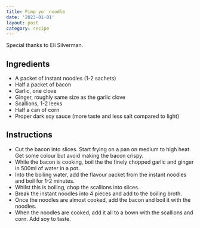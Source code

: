 ```yaml
---
title: Pimp yo' noodle
date: '2023-01-01'
layout: post
category: recipe
---
```


Special thanks to Eli Silverman.

## Ingredients

* A packet of instant noodles (1-2 sachets)
* Half a packet of bacon
* Garlic, one clove
* Ginger, roughly same size as the garlic clove
* Scallions, 1-2 leeks
* Half a can of corn
* Proper dark soy sauce (more taste and less salt compared to light)

## Instructions

* Cut the bacon into slices. Start frying on a pan on medium to high heat. Get
  some colour but avoid making the bacon crispy.
* While the bacon is cooking, boil the the finely chopped garlic and ginger in
  500ml of water in a pot.
* Into the boiling water, add the flavour packet from the instant noodles and
  boil for 1-2 minutes.
* Whilst this is boiling, chop the scallions into slices.
* Break the instant noodles into 4 pieces and add to the boiling broth.
* Once the noodles are almost cooked, add the bacon and boil it with the
  noodles.
* When the noodles are cooked, add it all to a bown with the scallions and corn.
  Add soy to taste.
